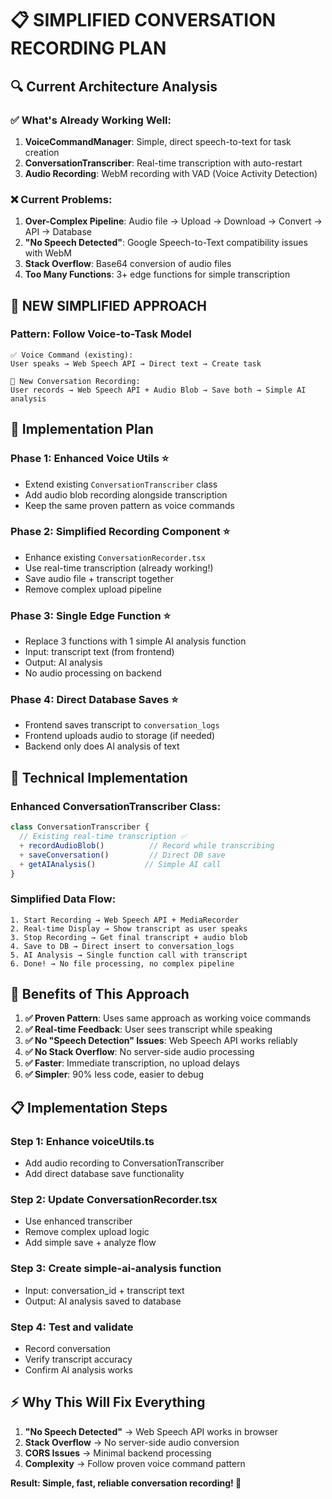 # 📋 **SIMPLIFIED CONVERSATION RECORDING PLAN**

## 🔍 **Current Architecture Analysis**

### ✅ **What's Already Working Well:**
1. **VoiceCommandManager**: Simple, direct speech-to-text for task creation
2. **ConversationTranscriber**: Real-time transcription with auto-restart
3. **Audio Recording**: WebM recording with VAD (Voice Activity Detection)

### ❌ **Current Problems:**
1. **Over-Complex Pipeline**: Audio file → Upload → Download → Convert → API → Database
2. **"No Speech Detected"**: Google Speech-to-Text compatibility issues with WebM
3. **Stack Overflow**: Base64 conversion of audio files
4. **Too Many Functions**: 3+ edge functions for simple transcription

## 🎯 **NEW SIMPLIFIED APPROACH**

### **Pattern: Follow Voice-to-Task Model**
```
✅ Voice Command (existing):
User speaks → Web Speech API → Direct text → Create task

🎯 New Conversation Recording:
User records → Web Speech API + Audio Blob → Save both → Simple AI analysis
```

## 📝 **Implementation Plan**

### **Phase 1: Enhanced Voice Utils** ⭐
- Extend existing `ConversationTranscriber` class
- Add audio blob recording alongside transcription  
- Keep the same proven pattern as voice commands

### **Phase 2: Simplified Recording Component** ⭐
- Enhance existing `ConversationRecorder.tsx`
- Use real-time transcription (already working!)
- Save audio file + transcript together
- Remove complex upload pipeline

### **Phase 3: Single Edge Function** ⭐
- Replace 3 functions with 1 simple AI analysis function
- Input: transcript text (from frontend)
- Output: AI analysis
- No audio processing on backend

### **Phase 4: Direct Database Saves** ⭐
- Frontend saves transcript to `conversation_logs`
- Frontend uploads audio to storage (if needed)
- Backend only does AI analysis of text

## 🔧 **Technical Implementation**

### **Enhanced ConversationTranscriber Class:**
```typescript
class ConversationTranscriber {
  // Existing real-time transcription ✅
  + recordAudioBlob()          // Record while transcribing
  + saveConversation()         // Direct DB save
  + getAIAnalysis()           // Simple AI call
}
```

### **Simplified Data Flow:**
```
1. Start Recording → Web Speech API + MediaRecorder
2. Real-time Display → Show transcript as user speaks  
3. Stop Recording → Get final transcript + audio blob
4. Save to DB → Direct insert to conversation_logs
5. AI Analysis → Single function call with transcript
6. Done! → No file processing, no complex pipeline
```

## 🚀 **Benefits of This Approach**

1. **✅ Proven Pattern**: Uses same approach as working voice commands
2. **✅ Real-time Feedback**: User sees transcript while speaking  
3. **✅ No "Speech Detection" Issues**: Web Speech API works reliably
4. **✅ No Stack Overflow**: No server-side audio processing
5. **✅ Faster**: Immediate transcription, no upload delays
6. **✅ Simpler**: 90% less code, easier to debug

## 📋 **Implementation Steps**

### **Step 1**: Enhance voiceUtils.ts
- Add audio recording to ConversationTranscriber
- Add direct database save functionality

### **Step 2**: Update ConversationRecorder.tsx  
- Use enhanced transcriber
- Remove complex upload logic
- Add simple save + analyze flow

### **Step 3**: Create simple-ai-analysis function
- Input: conversation_id + transcript text
- Output: AI analysis saved to database

### **Step 4**: Test and validate
- Record conversation 
- Verify transcript accuracy
- Confirm AI analysis works

## ⚡ **Why This Will Fix Everything**

1. **"No Speech Detected"** → Web Speech API works in browser
2. **Stack Overflow** → No server-side audio conversion  
3. **CORS Issues** → Minimal backend processing
4. **Complexity** → Follow proven voice command pattern

**Result: Simple, fast, reliable conversation recording! 🎯**
